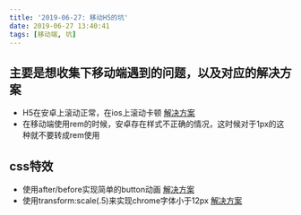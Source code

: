 ```yaml
---
title: '2019-06-27: 移动H5的坑'
date: 2019-06-27 13:40:41
tags: [移动端, 坑]
---
```


## 主要是想收集下移动端遇到的问题，以及对应的解决方案

* H5在安卓上滚动正常，在ios上滚动卡顿 [解决方案](https://www.cnblogs.com/xiahj/p/8036419.html)
* 在移动端使用rem的时候，安卓存在样式不正确的情况，这时候对于1px的这种就不要转成rem使用

## css特效
* 使用after/before实现简单的button动画 [解决方案](https://css.30secondsofcode.org/snippet/button-border-animation)
* 使用transform:scale(.5)来实现chrome字体小于12px [解决方案](https://www.jianshu.com/p/dd893bd25b8d)

